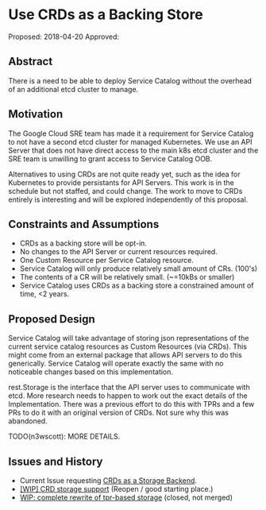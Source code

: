 # Use CRDs as a Backing Store

Proposed: 2018-04-20
Approved: 

## Abstract

There is a need to be able to deploy Service Catalog without the overhead of an
additional etcd cluster to manage.


## Motivation

The Google Cloud SRE team has made it a requirement for Service Catalog to not
have a second etcd cluster for managed Kubernetes. We use an API Server that
does not have direct access to the main k8s etcd cluster and the SRE team is
unwilling to grant access to Service Catalog OOB.


Alternatives to using CRDs are not quite ready yet, such as the idea for
Kubernetes to provide persistants for API Servers. This work is in the schedule
but not staffed, and could change. The work to move to CRDs entirely is
interesting and will be explored independently of this proposal.


## Constraints and Assumptions

 - CRDs as a backing store will be opt-in.
 - No changes to the API Server or current resources required.
 - One Custom Resource per Service Catalog resource. 
 - Service Catalog will only produce relatively small amount of CRs. (100's)
 - The contents of a CR will be relatively small. (~=10kBs or smaller)
 - Service Catalog uses CRDs as a backing store a constrained amount of time, <2 years.

## Proposed Design

Service Catalog will take advantage of storing json representations of the current
service catalog resources as Custom Resources (via CRDs). This might come from an
external package that allows API servers to do this generically. Service Catalog
will operate exactly the same with no noticeable changes based on this implementation.

rest.Storage is the interface that the API server uses to communicate with etcd. More 
research needs to happen to work out the exact details of the Implementation. There 
was a previous effort to do this with TPRs and a few PRs to do it with an original version of 
CRDs. Not sure why this was abandoned. 

TODO(n3wscott): MORE DETAILS.

## Issues and History

 - Current Issue requesting [CRDs as a Storage Backend](https://github.com/kubernetes-incubator/service-catalog/issues/1088).
 - [[WIP] CRD storage support](https://github.com/kubernetes-incubator/service-catalog/pull/1105) (Reopen / good starting place.)
 - [WIP: complete rewrite of tpr-based storage](https://github.com/kubernetes-incubator/service-catalog/pull/612) (closed, not merged)